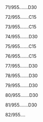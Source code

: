 71/955.......D30 


72/955.......C15 


73/955.......C15 


74/955.......D30 


75/955.......C15 


76/955.......C15 


77/955.......D30 


78/955.......D30 


79/955.......D30 


80/955.......D30 


81/955.......D30 


82/955.... 

